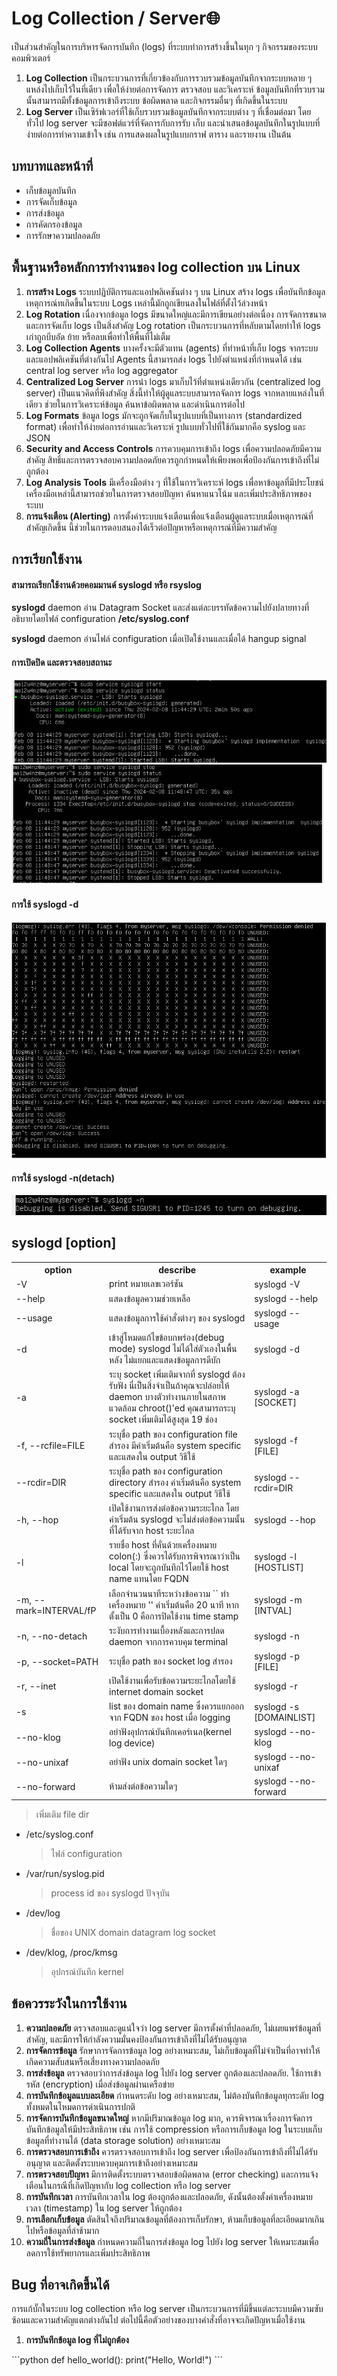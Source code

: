 <h1>Log Collection / Server🌐</h1>
<p>เป็นส่วนสำคัญในการบริหารจัดการบันทึก (logs) ที่ระบบทำการสร้างขึ้นในทุก ๆ กิจกรรมของระบบคอมพิวเตอร์
<ol>
  <li>
    <b>Log Collection</b> เป็นกระบวนการที่เกี่ยวข้องกับการรวบรวมข้อมูลบันทึกจากระบบหลาย ๆ แหล่งไปเก็บไว้ในที่เดียว เพื่อให้ง่ายต่อการจัดการ ตรวจสอบ และวิเคราะห์ ข้อมูลบันทึกที่รวบรวมนั้นสามารถมีทั้งข้อมูลการเข้าถึงระบบ ข้อผิดพลาด และกิจกรรมอื่นๆ ที่เกิดขึ้นในระบบ
  </li>
  <li>
    <b>Log Server</b> เป็นเซิร์ฟเวอร์ที่ใช้เก็บรวบรวมข้อมูลบันทึกจากระบบต่าง ๆ ที่เชื่อมต่อมา โดยทั่วไป log server จะมีซอฟต์แวร์ที่จัดการกับการรับ เก็บ และนำเสนอข้อมูลบันทึกในรูปแบบที่ง่ายต่อการทำความเข้าใจ เช่น การแสดงผลในรูปแบบกราฟ ตาราง และรายงาน เป็นต้น
  </li>
</ol>
</p>
<h2>บทบาทและหน้าที่</h2>
<ul>
  <li>เก็บข้อมูลบันทึก</li>
  <li>การจัดเก็บข้อมูล</li>
  <li>การส่งข้อมูล</li>
  <li>การคัดกรองข้อมูล</li>
  <li>การรักษาความปลอดภัย</li>
</ul>
<h2>พื้นฐานหรือหลักการทำงานของ log collection บน Linux</h2>
<ol>
  <li><b>การสร้าง Logs</b>
    ระบบปฏิบัติการและแอปพลิเคชันต่าง ๆ บน Linux สร้าง logs เพื่อบันทึกข้อมูลเหตุการณ์ทเกิดขึ้นในระบบ Logs เหล่านี้มักถูกเขียนลงในไฟล์ที่ตั้งไว้ล่วงหน้า
  </li>
  <li><b>Log Rotation</b>
    เนื่องจากข้อมูล logs มีขนาดใหญ่และมีการเขียนอย่างต่อเนื่อง การจัดการขนาดและการจัดเก็บ logs เป็นสิ่งสำคัญ Log rotation เป็นกระบวนการที่หลับตามโดยทำให้ logs เก่าถูกบีบอัด ย้าย หรือลบเพื่อทำให้พื้นที่ไม่เต็ม
  </li>
  <li><b>Log Collection Agents</b>
    บางครั้งจะมีตัวแทน (agents) ที่ทำหน้าที่เก็บ logs จากระบบและแอปพลิเคชันที่ต่างกันไป Agents นี้สามารถส่ง logs ไปยังตำแหน่งที่กำหนดได้ เช่น central log server หรือ log aggregator
  </li>
  <li><b>Centralized Log Server</b>
    การนำ logs มาเก็บไว้ที่ตำแหน่งเดียวกัน (centralized log server) เป็นแนวคิดที่พึงสำคัญ สิ่งนี้ทำให้ผู้ดูแลระบบสามารถจัดการ logs จากหลายแหล่งในที่เดียว ช่วยในการวิเคราะห์ข้อมูล ค้นหาข้อผิดพลาด และดำเนินการต่อไป
  </li>
  <li><b>Log Formats</b>
    ข้อมูล logs มักจะถูกจัดเก็บในรูปแบบที่เป็นทางการ (standardized format) เพื่อทำให้ง่ายต่อการอ่านและวิเคราะห์ รูปแบบทั่วไปที่ใช้กันมากคือ syslog และ JSON
  </li>
  <li><b>Security and Access Controls</b>
    การควบคุมการเข้าถึง logs เพื่อความปลอดภัยมีความสำคัญ สิทธิ์และการตรวจสอบความปลอดภัยควรถูกกำหนดให้เพียงพอเพื่อป้องกันการเข้าถึงที่ไม่ถูกต้อง
  </li>
  <li><b>Log Analysis Tools</b>
    มีเครื่องมือต่าง ๆ ที่ใช้ในการวิเคราะห์ logs เพื่อหาข้อมูลที่มีประโยชน์ เครื่องมือเหล่านี้สามารถช่วยในการตรวจสอบปัญหา ค้นหาแนวโน้ม และเพิ่มประสิทธิภาพของระบบ
  </li>
  <li><b>การแจ้งเตือน (Alerting)</b>
    การตั้งค่าระบบแจ้งเตือนเพื่อแจ้งเตือนผู้ดูแลระบบเมื่อเหตุการณ์ที่สำคัญเกิดขึ้น นี้ช่วยในการตอบสนองได้เร็วต่อปัญหาหรือเหตุการณ์ที่มีความสำคัญ
  </li>
</ol>
<h2>การเรียกใช้งาน</h2>
<p>
  <h4>สามารถเรียกใช้งานด้วยคอมมานด์ syslogd หรือ rsyslog</h4>
  <b>syslogd</b> daemon อ่าน Datagram Socket และส่งแต่ละบรรทัดข้อความไปยังปลายทางที่อธิบายโดยไฟล์ configuration <b>/etc/syslog.conf</b> 
  <p><b>syslogd</b> daemon อ่านไฟล์ configuration เมื่อเปิดใช้งานและเมื่อได้ hangup signal</p>
  <h4>การเปิดปิด และตรวจสอบสถานะ</h4>
  <img src="service_start.png">
  <img src="service_stop.png">
  <h4>การใช้ syslogd -d</h4>
  <img src="syslod_debug.png">
  <h4>การใช้ syslogd -n(detach)</h4>
  <img src="syslogd_detact.png">
</p>
<h2>syslogd [option]</h2>
<table>
  <tr>
    <th>option</th>
    <th>describe</th>
    <th>example</th>
  </tr>
  <tr>
    <td>-V</td>
    <td>print  หมายเลขเวอร์ชัน</td>
    <td>syslogd -V</td>
  </tr>
  <tr>
    <td>--help</td>
    <td>แสดงข้อมูลความช่วยเหลือ</td>
    <td>syslogd --help</td>
  </tr>
  <tr>
    <td>--usage</td>
    <td>แสดงข้อมูลการใช้คำสั่งต่างๆ ของ syslogd</td>
    <td>syslogd --usage</td>
  </tr>
  <tr>
    <td>-d</td>
    <td>เข้าสู่โหมดแก้ไขข้อบกพร่อง(debug mode) syslogd ไม่ได้ใส่ตัวเองในพื้นหลัง ไม่แยกและแสดงข้อมูลการดีบัก</td>
    <td>syslogd -d</td>
  </tr>
  <tr>
    <td>-a</td>
    <td>ระบุ socket เพิ่มเติมจากที่ syslogd ต้องรับฟัง นี่เป็นสิ่งจำเป็นถ้าคุณจะปล่อยให้ daemon บางตัวทำงานภายในสภาพแวดล้อม chroot()'ed คุณสามารถระบุ socket เพิ่มเติมได้สูงสุด 19 ช่อง</td>
    <td>syslogd -a [SOCKET]</td>
  </tr>
  <tr>
    <td>-f, --rcfile=FILE</td>
    <td>ระบุชื่อ path ของ configuration file สำรอง มีค่าเริ่มต้นคือ system specific และแสดงใน output วิธีใช้</td>
    <td>syslogd -f [FILE]</td>
  </tr>
  <tr>
    <td> --rcdir=DIR</td>
    <td>ระบุชื่อ path ของ configuration directory สำรอง ค่าเริ่มต้นคือ system specific และแสดงใน output วิธีใช้</td>
    <td>syslogd --rcdir=DIR</td>
  </tr>
  <tr>
    <td>-h, --hop</td>
    <td>เปิดใช้งานการส่งต่อข้อความระยะไกล โดยค่าเริ่มต้น syslogd จะไม่ส่งต่อข้อความนั้นที่ได้รับจาก host ระยะไกล</td>
    <td>syslogd --hop</td>
  </tr>
  <tr>
    <td>-l</td>
    <td>รายชื่อ host ที่คั่นด้วยเครื่องหมาย colon(:) ซึ่งควรได้รับการพิจารณาว่าเป็น local โดยจะถูกบันทึกไว้โดยใช้ host name แทนโดย FQDN</td>
    <td>syslogd -l [HOSTLIST]</td>
  </tr>
  <tr>
    <td>-m, --mark=INTERVAL/fP</td>
    <td>เลือกจำนวนนาทีระหว่างข้อความ `` ทำเครื่องหมาย '' ค่าเริ่มต้นคือ 20 นาที หากตั้งเป็น 0 คือการปิดใช้งาน time stamp</td>
    <td>syslogd -m [INTVAL]</td>
  </tr>
  <tr>
    <td>-n, --no-detach</td>
    <td>ระงับการทำงานเบื้องหลังและการปลด daemon จากการควบคุม terminal</td>
    <td>syslogd -n</td>
  </tr>
  <tr>
    <td>-p, --socket=PATH</td>
    <td>ระบุชื่อ path ของ socket log สำรอง</td>
    <td>syslogd -p [FILE]</td>
  </tr>
  <tr>
    <td>-r, --inet</td>
    <td>เปิดใช้งานเพื่อรับข้อความระยะไกลโดยใช้ internet domain socket</td>
    <td>syslogd -r</td>
  </tr>
  <tr>
    <td>-s</td>
    <td>list ของ domain name ซึ่งควรแยกออกจาก FQDN ของ host เมื่อ logging</td>
    <td>syslogd -s [DOMAINLIST]</td>
  </tr>
  <tr>
    <td>--no-klog</td>
    <td>อย่าฟังอุปกรณ์บันทึกเคอร์เนล(kernel log device)</td>
    <td>syslogd --no-klog</td>
  </tr>
  <tr>
    <td>--no-unixaf</td>
    <td>อย่าฟัง unix domain socket ใดๆ</td>
    <td>syslogd --no-unixaf</td>
  </tr>
  <tr>
    <td>--no-forward</td>
    <td>ห้ามส่งต่อข้อความใดๆ</td>
    <td>syslogd --no-forward</td>
  </tr>
</table>
<blockquote>เพิ่มเติม file dir</blockquote>
<ul>
  <li>/etc/syslog.conf     	  <blockquote>ไฟล์ configuration</blockquote></li>
  <li>/var/run/syslog.pid  	  <blockquote>process id ของ syslogd ปัจจุบัน</blockquote></li>
  <li>/dev/log             	  <blockquote>ชื่อของ UNIX domain datagram log socket</blockquote></li>
  <li>/dev/klog, /proc/kmsg	  <blockquote>อุปกรณ์บันทึก kernel</blockquote></li>
</ul>
<h2>ข้อควรระวังในการใช้งาน</h2>
<ol>
  <li><b>ความปลอดภัย</b>
    ตรวจสอบและดูแน่ใจว่า log server มีการตั้งค่าที่ปลอดภัย, ไม่เผยแพร่ข้อมูลที่สำคัญ, และมีการให้กำลังความมั่นคงป้องกันการเข้าถึงที่ไม่ได้รับอนุญาต
  </li>
  <li><b>การจัดการข้อมูล</b>
    รักษาการจัดการข้อมูล log อย่างเหมาะสม, ไม่เก็บข้อมูลที่ไม่จำเป็นที่อาจทำให้เกิดความสับสนหรือเสี่ยงทางความปลอดภัย
  </li>
  <li><b>การส่งข้อมูล</b>
    ตรวจสอบว่าการส่งข้อมูล log ไปยัง log server ถูกต้องและปลอดภัย. ใช้การเข้ารหัส (encryption) เมื่อส่งข้อมูลผ่านเครือข่าย
  </li>
  <li><b>การบันทึกข้อมูลแบบละเอียด</b>
    กำหนดระดับ log อย่างเหมาะสม, ไม่ต้องบันทึกข้อมูลทุกระดับ log ทั้งหมดในโหมดการดำเนินการปกติ
  </li>
  <li><b>การจัดการบันทึกข้อมูลขนาดใหญ่</b>
    หากมีปริมาณข้อมูล log มาก, ควรพิจารณาเรื่องการจัดการบันทึกข้อมูลให้มีประสิทธิภาพ เช่น การใช้ compression หรือการเก็บข้อมูล log ในระบบเก็บข้อมูลที่ทำงานได้ (data storage solution) อย่างเหมาะสม
  </li>
  <li><b>การตรวจสอบการเข้าถึง</b>
    ควรตรวจสอบการเข้าถึง log server เพื่อป้องกันการเข้าถึงที่ไม่ได้รับอนุญาต และติดตั้งระบบควบคุมการเข้าถึงอย่างเหมาะสม
  </li>
  <li><b>การตรวจสอบปัญหา</b>
    มีการติดตั้งระบบตรวจสอบข้อผิดพลาด (error checking) และการแจ้งเตือนในกรณีที่เกิดปัญหากับ log collection หรือ log server
  </li>
  <li><b>การบันทึกเวลา</b>
    การบันทึกเวลาใน log ต้องถูกต้องและปลอดภัย, ดังนั้นต้องตั้งค่าเครื่องหมายเวลา (timestamp) ใน log server ให้ถูกต้อง
  </li>
  <li><b>การเลือกเก็บข้อมูล</b>
   ตัดสินใจถึงปริมาณข้อมูลที่ต้องการเก็บรักษา, ห้ามเก็บข้อมูลที่ละเอียดมากเกินไปหรือข้อมูลที่ล่าช้ามาก
  </li>
  <li><b>ความถี่ในการส่งข้อมูล</b>
    กำหนดความถี่ในการส่งข้อมูล log ไปยัง log server ให้เหมาะสมเพื่อลดการใช้ทรัพยากรและเพิ่มประสิทธิภาพ
  </li>
</ol>
<h2>Bug ที่อาจเกิดขึ้นได้</h2>
<p>การแก้บั๊กในระบบ log collection หรือ log server เป็นกระบวนการที่มีขึ้นแต่ละระบบมีความซับซ้อนและความสำคัญแตกต่างกันไป ต่อไปนี้คือตัวอย่างของบางคำสั่งที่อาจจะเกิดปัญหาเมื่อใช้งาน
<ol>
  <li><b>การบันทึกข้อมูล log ที่ไม่ถูกต้อง</b>
  </li>
</ol></p>
```python
def hello_world():
print("Hello, World!")
```
